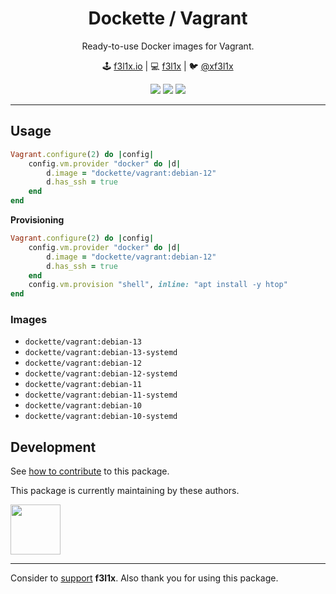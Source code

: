 <h1 align=center>Dockette / Vagrant</h1>

<p align=center>
   Ready-to-use Docker images for Vagrant.
</p>

<p align=center>
🕹 <a href="https://f3l1x.io">f3l1x.io</a> | 💻 <a href="https://github.com/f3l1x">f3l1x</a> | 🐦 <a href="https://twitter.com/xf3l1x">@xf3l1x</a>
</p>

<p align=center>
  <a href="https://hub.docker.com/r/dockette/vagrant/"><img src="https://badgen.net/docker/pulls/dockette/vagrant"></a>
  <a href="https://bit.ly/ctteg"><img src="https://badgen.net/badge/support/gitter/cyan"></a>
  <a href="https://github.com/sponsors/f3l1x"><img src="https://badgen.net/badge/sponsor/donations/F96854"></a>
</p>

-----

## Usage

```ruby
Vagrant.configure(2) do |config|
	config.vm.provider "docker" do |d|
		d.image = "dockette/vagrant:debian-12"
		d.has_ssh = true
	end
end
```

**Provisioning**

```ruby
Vagrant.configure(2) do |config|
	config.vm.provider "docker" do |d|
		d.image = "dockette/vagrant:debian-12"
		d.has_ssh = true
	end
	config.vm.provision "shell", inline: "apt install -y htop"
end
```

### Images

- `dockette/vagrant:debian-13`
- `dockette/vagrant:debian-13-systemd`
- `dockette/vagrant:debian-12`
- `dockette/vagrant:debian-12-systemd`
- `dockette/vagrant:debian-11`
- `dockette/vagrant:debian-11-systemd`
- `dockette/vagrant:debian-10`
- `dockette/vagrant:debian-10-systemd`

## Development

See [how to contribute](https://contributte.org/contributing.html) to this package.

This package is currently maintaining by these authors.

<a href="https://github.com/f3l1x">
    <img width="80" height="80" src="https://avatars2.githubusercontent.com/u/538058?v=3&s=80">
</a>

-----

Consider to [support](https://github.com/sponsors/f3l1x) **f3l1x**. Also thank you for using this package.
